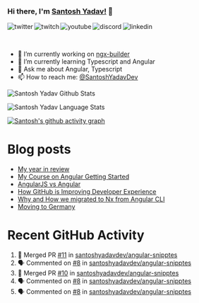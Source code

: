 ### Hi there, I'm [Santosh Yadav!](https://santoshyadav.dev) 👋

<p>
<a href="https://twitter.com/SantoshYadavDev">
   <img align="left" alt="twitter" src="https://img.shields.io/badge/Twitter-1DA1F2?style=for-the-badge&logo=twitter&logoColor=white" />
</a>&nbsp;&nbsp;

<a href="https://www.twitch.tv/santoshyadavdev">
   <img align="left" alt="twitch" src="https://img.shields.io/badge/Twitch-9146FF?style=for-the-badge&logo=twitch&logoColor=white" />
</a>&nbsp;&nbsp;

<a href="https://www.youtube.com/c/TechTalksWithSantosh">
   <img align="left" alt="youtube" src="https://img.shields.io/badge/YouTube-FF0000?style=for-the-badge&logo=youtube&logoColor=white" />
</a>&nbsp;&nbsp;

<a href="https://discord.gg/m6cNkVfXrQ">
   <img align="left" alt="discord" src="https://img.shields.io/badge/Discord-7289DA?style=for-the-badge&logo=discord&logoColor=white" />
</a>&nbsp;&nbsp;

<a href="https://www.linkedin.com/in/santoshyadavdev/">
   <img align="left" alt="linkedin" src="https://img.shields.io/badge/LinkedIn-0077B5?style=for-the-badge&logo=linkedin&logoColor=white" />
</a>
<p/>

<br/>
<p>

- 🔭 I’m currently working on [ngx-builder](https://github.com/ngx-builders)
- 🌱 I’m currently learning Typescript and Angular
- 💬 Ask me about Angular, Typescript
- 📫 How to reach me: [@SantoshYadavDev](https://twitter.com/SantoshYadavDev)

</p>

![Santosh Yadav Github Stats](https://github-readme-stats.vercel.app/api?username=SantoshYadavDev&show_icons=true&include_all_commits=true&theme=radical)

![Santosh Yadav Language Stats](https://github-readme-stats.vercel.app/api/top-langs/?username=SantoshYadavDev&layout=compact&theme=radical)

[![Santosh's github activity graph](https://github-readme-activity-graph.cyclic.app/graph?username=SantoshYadavDev&theme=github-compact)](https://github.com/ashutosh00710/github-readme-activity-graph)

# Blog posts
<!-- BLOG-POST-LIST:START -->
- [My year in review](https://dev.to/this-is-learning/my-year-in-review-341d)
- [My Course on Angular Getting Started](https://dev.to/santoshyadav198613/my-course-on-angular-getting-started-3jec)
- [AngularJS vs Angular](https://dev.to/this-is-angular/angularjs-vs-angular-1gh6)
- [How GitHub is Improving Developer Experience](https://dev.to/this-is-learning/how-github-is-improving-developer-experience-8jj)
- [Why and How we migrated to Nx from Angular CLI](https://dev.to/this-is-angular/why-and-how-we-migrated-to-nx-from-angular-cli-5a61)
- [Moving to Germany](https://dev.to/santoshyadav198613/moving-to-germany-4no9)
<!-- BLOG-POST-LIST:END -->

# Recent GitHub Activity
<!--START_SECTION:activity-->
1. 🎉 Merged PR [#11](https://github.com/santoshyadavdev/angular-snipptes/pull/11) in [santoshyadavdev/angular-snipptes](https://github.com/santoshyadavdev/angular-snipptes)
2. 🗣 Commented on [#8](https://github.com/santoshyadavdev/angular-snipptes/issues/8) in [santoshyadavdev/angular-snipptes](https://github.com/santoshyadavdev/angular-snipptes)
3. 🎉 Merged PR [#10](https://github.com/santoshyadavdev/angular-snipptes/pull/10) in [santoshyadavdev/angular-snipptes](https://github.com/santoshyadavdev/angular-snipptes)
4. 🗣 Commented on [#8](https://github.com/santoshyadavdev/angular-snipptes/issues/8) in [santoshyadavdev/angular-snipptes](https://github.com/santoshyadavdev/angular-snipptes)
5. 🗣 Commented on [#8](https://github.com/santoshyadavdev/angular-snipptes/issues/8) in [santoshyadavdev/angular-snipptes](https://github.com/santoshyadavdev/angular-snipptes)
<!--END_SECTION:activity-->
